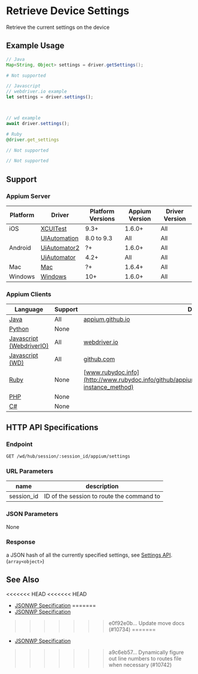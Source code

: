 # Retrieve Device Settings

Retrieve the current settings on the device
## Example Usage

```java
// Java
Map<String, Object> settings = driver.getSettings();

```

```python
# Not supported
```

```javascript
// Javascript
// webdriver.io example
let settings = driver.settings();



// wd example
await driver.settings();

```

```ruby
# Ruby
@driver.get_settings

```

```php
// Not supported
```

```csharp
// Not supported
```



## Support

### Appium Server

|Platform|Driver|Platform Versions|Appium Version|Driver Version|
|--------|----------------|------|--------------|--------------|
| iOS | [XCUITest](/docs/en/drivers/ios-xcuitest.md) | 9.3+ | 1.6.0+ | All |
|  | [UIAutomation](/docs/en/drivers/ios-uiautomation.md) | 8.0 to 9.3 | All | All |
| Android | [UiAutomator2](/docs/en/drivers/android-uiautomator2.md) | ?+ | 1.6.0+ | All |
|  | [UiAutomator](/docs/en/drivers/android-uiautomator.md) | 4.2+ | All | All |
| Mac | [Mac](/docs/en/drivers/mac.md) | ?+ | 1.6.4+ | All |
| Windows | [Windows](/docs/en/drivers/windows.md) | 10+ | 1.6.0+ | All |

### Appium Clients

|Language|Support|Documentation|
|--------|-------|-------------|
|[Java](https://github.com/appium/java-client/releases/latest)| All |  [appium.github.io](http://appium.github.io/java-client/io/appium/java_client/HasSettings.html#getSettings--)  |
|[Python](https://github.com/appium/python-client/releases/latest)| None |  |
|[Javascript (WebdriverIO)](http://webdriver.io/index.html)| All |  [webdriver.io](http://webdriver.io/api/mobile/settings.html)  |
|[Javascript (WD)](https://github.com/admc/wd/releases/latest)| All |  [github.com](https://github.com/admc/wd/blob/master/lib/commands.js#L3018)  |
|[Ruby](https://github.com/appium/ruby_lib/releases/latest)| None |  [www.rubydoc.info](http://www.rubydoc.info/github/appium/ruby_lib_core/Appium/Core/Device#get_settings-instance_method)  |
|[PHP](https://github.com/appium/php-client/releases/latest)| None |  |
|[C#](https://github.com/appium/appium-dotnet-driver/releases/latest)| None |  |

## HTTP API Specifications

### Endpoint

`GET /wd/hub/session/:session_id/appium/settings`

### URL Parameters

|name|description|
|----|-----------|
|session_id|ID of the session to route the command to|

### JSON Parameters

None

### Response

a JSON hash of all the currently specified settings, see [Settings API](/docs/en/advanced-concepts/settings.md). (`array<object>`)

## See Also

<<<<<<< HEAD
<<<<<<< HEAD
* [JSONWP Specification](https://github.com/appium/appium-base-driver/blob/master/lib/protocol/routes.js#L527)
=======
* [JSONWP Specification](https://github.com/appium/appium-base-driver/blob/master/lib/protocol/routes.js#L454)
>>>>>>> e0f92e0b... Update move docs (#10734)
=======
* [JSONWP Specification](https://github.com/appium/appium-base-driver/blob/master/lib/protocol/routes.js#L527)
>>>>>>> a9c6eb57... Dynamically figure out line numbers to routes file when necessary (#10742)
